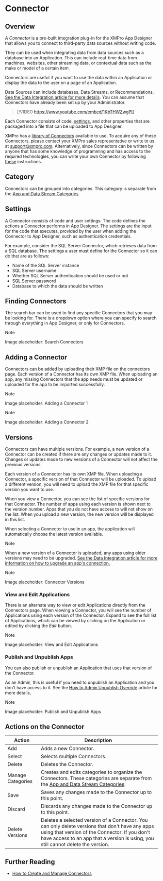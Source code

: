 # Connector

## Overview

A _Connector_ is a pre-built integration plug-in for the XMPro App Designer that allows you to connect to third-party data sources without writing code.

They can be used when integrating data from data sources such as a database into an Application. This can include real-time data from machines, websites, other streaming data, or contextual data such as the make or model of a certain item.

Connectors are useful if you want to use the data within an Application or display the data to the user on a page of an Application.

Data Sources can include databases, Data Streams, or Recommendations. [See the Data Integration article for more details](application/data-integration.md). You can assume that Connectors have already been set up by your Administrator.

> [!VIDEO https://www.youtube.com/embed/1KbTHWZwgPI]

Each Connector consists of code, [settings](#settings), and other properties that are packaged into a file that can be uploaded to App Designer.

XMPro has a [library of Connectors](https://documentation.xmpro.com/resources/integrations#connectors) available to use. To acquire any of these Connectors, please contact your XMPro sales representative or write to us at [support@xmpro.com](mailto:support@xmpro.com). Alternatively, since Connectors can be written by anyone that has some knowledge of programming and has access to the required technologies, you can write your own Connector by following [these](../how-tos/connectors/building-connectors.md) instructions.

## Category

Connectors can be grouped into categories. This category is separate from the [App and Data Stream Categories](category.md).

## Settings

A Connector consists of code and user settings. The code defines the actions a Connector performs in App Designer. The settings are the input for the code that executes, provided by the user when adding the Connector to App Designer, such as authentication credentials.

For example, consider the SQL Server Connector, which retrieves data from a SQL database. The settings a user must define for the Connector so it can do that are as follows:

* Name of the SQL Server instance
* SQL Server username
* Whether SQL Server authentication should be used or not
* SQL Server password
* Database to which the data should be written

## Finding Connectors

The search bar can be used to find any specific Connectors that you may be looking for. There is a dropdown option where you can specify to search through everything in App Designer, or only for Connectors.

> [!NOTE]
> Image placeholder: Search Connectors

## Adding a Connector

Connectors can be added by uploading their XMP file on the connectors page. Each version of a Connector has its own XMP file. When uploading an app, any missing Connectors that the app needs must be updated or uploaded for the app to be imported successfully.

> [!NOTE]
> Image placeholder: Adding a Connector 1

> [!NOTE]
> Image placeholder: Adding a Connector 2

## Versions

Connectors can have multiple versions. For example, a new version of a Connector can be created if there are any changes or updates made to it. Changes or updates made to new versions of a Connector will not affect the previous versions.

Each version of a Connector has its own XMP file. When uploading a Connector, a specific version of that Connector will be uploaded. To upload a different version, you will need to upload the XMP file for that specific version you want to use.

When you view a Connector, you can see the list of specific versions for that Connector. The number of apps using each version is shown next to the version number. Apps that you do not have access to will not show on the list. When you upload a new version, the new version will be displayed in this list.

When selecting a Connector to use in an app, the application will automatically choose the latest version available.

> [!NOTE]
> When a new version of a Connector is uploaded, any apps using older versions may need to be upgraded. [See the Data Integration article for more information on how to upgrade an app's connection.](application/data-integration.md#connection)

> [!NOTE]
> Image placeholder: Connector Versions

### View and Edit Applications

There is an alternate way to view or edit Applications directly from the Connectors page. When viewing a Connector, you will see the number of Applications using each version of the Connector. Expand to see the full list of Applications, which can be viewed by clicking on the Application or edited by clicking the _Edit_ button.

> [!NOTE]
> Image placeholder: View and Edit Applications

### Publish and Unpublish Apps

You can also publish or unpublish an Application that uses that version of the Connector.

As an Admin, this is useful if you need to unpublish an Application and you don't have access to it. See the [How to Admin Unpublish Override](../how-tos/publish/admin-unpublish-override.md) article for more details.

> [!NOTE]
> Image placeholder: Publish and Unpublish Apps

## Actions on the Connector

| **Action**        | **Description**                                                                                                                                                                                                                         |
| ----------------- | --------------------------------------------------------------------------------------------------------------------------------------------------------------------------------------------------------------------------------------- |
| Add               | Adds a new Connector.                                                                                                                                                                                                                   |
| Select            | Selects multiple Connectors.                                                                                                                                                                                                            |
| Delete            | Deletes the Connector.                                                                                                                                                                                                                  |
| Manage Categories | Creates and edits categories to organize the Connectors. These categories are separate from the [App and Data Stream Categories](category.md).                                                                                          |
| Save              | Saves any changes made to the Connector up to this point.                                                                                                                                                                               |
| Discard           | Discards any changes made to the Connector up to this point.                                                                                                                                                                            |
| Delete Versions   | Deletes a selected version of a Connector. You can only delete versions that don't have any apps using that version of the Connector. If you don't have access to an app that a version is using, you still cannot delete the version.  |

## Further Reading

* [How to Create and Manage Connectors](../how-tos/connectors/manage-connectors.md)

